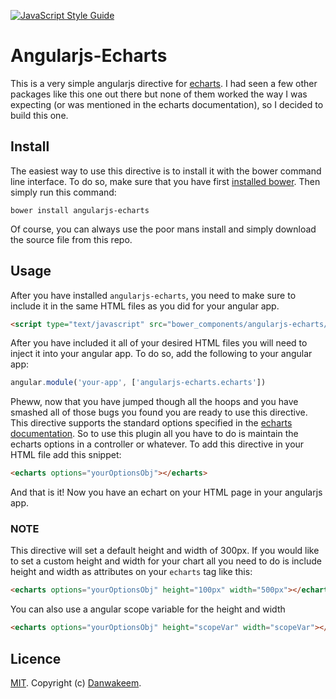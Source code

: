 [![JavaScript Style Guide](https://img.shields.io/badge/code%20style-standard-brightgreen.svg)](http://standardjs.com/)

# Angularjs-Echarts

This is a very simple angularjs directive for [echarts](https://ecomfe.github.io/echarts/index-en.html). I had seen a few other packages like this one out there but none of them worked the way I was expecting (or was mentioned in the echarts documentation), so I decided to build this one.

## Install

The easiest way to use this directive is to install it with the bower command line interface. To do so, make sure that you have first [installed bower](https://bower.io/). Then simply run this command:

```
bower install angularjs-echarts
```

Of course, you can always use the poor mans install and simply download the source file from this repo.

## Usage

After you have installed `angularjs-echarts`, you need to make sure to include it in the same HTML files as you did for your angular app.

```html
<script type="text/javascript" src="bower_components/angularjs-echarts/angularjs-echarts.js"></script>
```

After you have included it all of your desired HTML files you will need to inject it into your angular app. To do so, add the following to your angular app:

```javascript
angular.module('your-app', ['angularjs-echarts.echarts'])
```

Pheww, now that you have jumped though all the hoops and you have smashed all of those bugs you found you are ready to use this directive. This directive supports the standard options specified in the [echarts documentation](https://ecomfe.github.io/echarts/doc/doc-en.html). So to use this plugin all you have to do is maintain the echarts options in a controller or whatever. To add this directive in your HTML file add this snippet:

```html
<echarts options="yourOptionsObj"></echarts>
```

And that is it! Now you have an echart on your HTML page in your angularjs app.

### NOTE
This directive will set a default height and width of 300px. If you would like to set a custom height and width for your chart all you need to do is include height and width as attributes on your `echarts` tag like this:

```html
<echarts options="yourOptionsObj" height="100px" width="500px"></echarts>
```

You can also use a angular scope variable for the height and width
```html
<echarts options="yourOptionsObj" height="scopeVar" width="scopeVar"></echarts>
```

## Licence
[MIT](https://github.com/Danwakeem/angularjs-echarts/blob/master/LICENSE). Copyright (c) [Danwakeem](http://wakeemmedia.com/).
